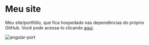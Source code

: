 # Meu site

Meu site/portfólio, que fica hospedado nas dependências do próprio GitHub.
Você pode acessa-lo clicando [aqui](https://shacalliitto.github.io/#/home).

![angular-port](https://user-images.githubusercontent.com/84084794/137999369-1092496d-df98-483c-9cb1-0cfd5371ac45.png)

